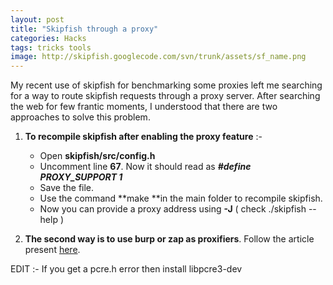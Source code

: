 ```yaml
---
layout: post
title: "Skipfish through a proxy"
categories: Hacks
tags: tricks tools
image: http://skipfish.googlecode.com/svn/trunk/assets/sf_name.png
---
```


My recent use of skipfish for benchmarking some proxies left me
searching for a way to route skipfish requests through a proxy server.
After searching the web for few frantic moments, I understood that there
are two approaches to solve this problem.

1. **To recompile skipfish after enabling the proxy feature** :-
    - Open **skipfish/src/config.h**
    - Uncomment line **67**. Now it should read as ***#define PROXY_SUPPORT 1***
    - Save the file.
    - Use the command **make **in the main folder to recompile skipfish.
    - Now you can provide a proxy address using **-J** ( check ./skipfish --help )

2. **The second way is to use burp or zap as proxifiers**. Follow the article present [here](http://vanstechelman.eu/security/using_skipfish_through_burpsuite).

EDIT :- If you get a pcre.h error then install libpcre3-dev
